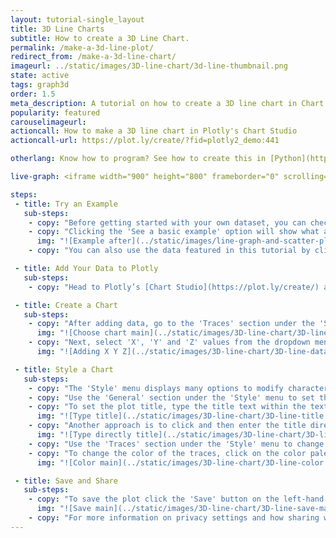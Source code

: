 ```yaml
---
layout: tutorial-single_layout
title: 3D Line Charts
subtitle: How to create a 3D Line Chart.
permalink: /make-a-3d-line-plot/
redirect_from: /make-a-3d-line-chart/
imageurl: ../static/images/3D-line-chart/3d-line-thumbnail.png
state: active
tags: graph3d
order: 1.5
meta_description: A tutorial on how to create a 3D line chart in Chart Studio.
popularity: featured
carouselimageurl:
actioncall: How to make a 3D line chart in Plotly's Chart Studio
actioncall-url: https://plot.ly/create/?fid=plotly2_demo:441

otherlang: Know how to program? See how to create this in [Python](https://plot.ly/python/3d-line-plots/) or [R](https://plot.ly/r/3d-line-plots/).

live-graph: <iframe width="900" height="800" frameborder="0" scrolling="no" src="//plot.ly/~plotly2_demo/441.embed"></iframe>

steps:
 - title: Try an Example
   sub-steps:
    - copy: "Before getting started with your own dataset, you can check out an example. First, select the 'Type' menu. Hovering the mouse over the chart type icon will display three options: 1) Charts like this by Plotly users, 2) View tutorials on this chart type, and, 3) See a basic example."
    - copy: "Clicking the 'See a basic example' option will show what a sample chart looks like after adding data and editing with the style. You'll also see what labels and style attributes were selected for this specific chart, as well as the end result."
      img: "![Example after](../static/images/line-graph-and-scatter-plot-with-excel/scatter-try-example.gif)"
    - copy: "You can also use the data featured in this tutorial by clicking on 'Open This Data in Plotly' on the left-hand side. It'll open in Chart Studio."

 - title: Add Your Data to Plotly
   sub-steps:
    - copy: "Head to Plotly’s [Chart Studio](https://plot.ly/create/) and add your data. You have the option of typing directly in the grid, uploading your file, or entering a URL of an online dataset. Plotly accepts .xls, .xlsx, or .csv files. For more information on how to enter your data, see [this](https://help.plot.ly/add-data-to-the-plotly-grid/) tutorial."

 - title: Create a Chart
   sub-steps:
    - copy: "After adding data, go to the 'Traces' section under the 'Structure' menu on the left-hand side. Choose the 'Type' of trace, then choose '3D Line' under '3D' chart type."
      img: "![Choose chart main](../static/images/3D-line-chart/3D-line-chart-type.png)"
    - copy: "Next, select 'X', 'Y' and 'Z' values from the dropdown menus. This will create a 3d line trace, as seen below."
      img: "![Adding X Y Z](../static/images/3D-line-chart/3D-line-data.png)"

 - title: Style a Chart
   sub-steps:
    - copy: "The 'Style' menu displays many options to modify characteristics of the overall chart layout or the individual traces. To see more options about styling the chart, visit the [style and layout](https://help.plot.ly/tutorials/#layout) section of the Chart Studio documentation."
    - copy: "Use the 'General' section under the 'Style' menu to set the plot title, as well as change the layout background, margin color and font styles."
    - copy: "To set the plot title, type the title text within the textbox provided under 'Title.'"
      img: "![Type title](../static/images/3D-line-chart/3D-line-title.png)"
    - copy: "Another approach is to click and then enter the title directly on the plot interface. The same can be done for the axes title."
      img: "![Type directly title](../static/images/3D-line-chart/3D-line-title-direct.png)"
    - copy: "Use the 'Traces' section under the 'Style' menu to change the properties of the trace such as line type, color and width, and hoverinfo."
    - copy: "To change the color of the traces, click on the color palette as seen below. "
      img: "![Color main](../static/images/3D-line-chart/3D-line-color.png)"

 - title: Save and Share
   sub-steps:
    - copy: "To save the plot click the 'Save' button on the left-hand side. A save modal will appear, as seen below, where you can specify the filenames and privacy settings for your plot and data grid."
      img: "![Save main](../static/images/3D-line-chart/3D-line-save-main.png)"
    - copy: "For more information on privacy settings and how sharing works, visit Plotly's [sharing tutorial](http://help.plot.ly/save-share-and-export-in-plotly/)."
---
```

